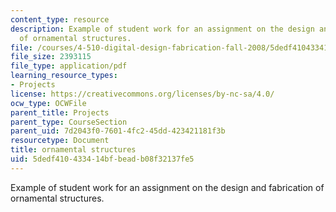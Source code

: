 ```yaml
---
content_type: resource
description: Example of student work for an assignment on the design and fabrication
  of ornamental structures.
file: /courses/4-510-digital-design-fabrication-fall-2008/5dedf410433414bfbeadb08f32137fe5_assn5_example2.pdf
file_size: 2393115
file_type: application/pdf
learning_resource_types:
- Projects
license: https://creativecommons.org/licenses/by-nc-sa/4.0/
ocw_type: OCWFile
parent_title: Projects
parent_type: CourseSection
parent_uid: 7d2043f0-7601-4fc2-45dd-423421181f3b
resourcetype: Document
title: ornamental structures
uid: 5dedf410-4334-14bf-bead-b08f32137fe5
---
```

Example of student work for an assignment on the design and fabrication of ornamental structures.